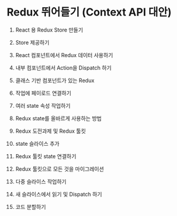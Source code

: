 # Redux 뛰어들기 (Context API 대안)

1. React 용 Redux Store 만들기

2. Store 제공하기

3. React 컴포넌트에서 Redux 데이터 사용하기

4. 내부 컴포넌트에서 Action을 Dispatch 하기

5. 클래스 기반 컴포넌트가 있는 Redux

6. 작업에 페이로드 연결하기

7. 여러 state 속성 작업하기

8. Redux state를 올바르게 사용하는 방법

9. Redux 도전과제 및 Redux 툴킷

10. state 슬라이스 추가

11. Redux 툴킷 state 연결하기

12. Redux 툴킷으로 모든 것을 마이그레이션

13. 다중 슬라이스 작업하기

14. 새 슬라이스에서 읽기 및 Dispatch 하기

15. 코드 분할하기
